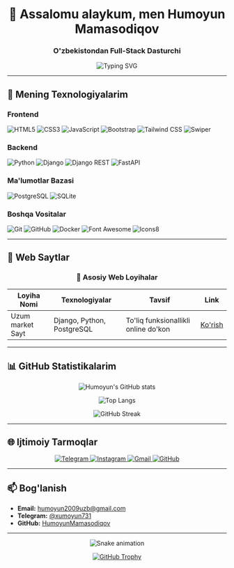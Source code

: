 <h1 align="center">👋 Assalomu alaykum, men Humoyun Mamasodiqov</h1>

<h3 align="center">O'zbekistondan Full-Stack Dasturchi</h3>

<p align="center">
  <img src="https://readme-typing-svg.demolab.com?font=Fira+Code&weight=600&size=22&duration=4000&pause=1000&color=22F74A&center=true&vCenter=true&width=500&lines=Web+Saytlar+Yaratish;Telegram+Botlar+Yaratish;Backend+va+Frontend+Rivojlantirish" alt="Typing SVG" />
</p>

---

## 🚀 Mening Texnologiyalarim

### Frontend
![HTML5](https://img.shields.io/badge/HTML5-E34F26?style=for-the-badge&logo=html5&logoColor=white)
![CSS3](https://img.shields.io/badge/CSS3-1572B6?style=for-the-badge&logo=css3&logoColor=white)
![JavaScript](https://img.shields.io/badge/JavaScript-F7DF1E?style=for-the-badge&logo=javascript&logoColor=black)
![Bootstrap](https://img.shields.io/badge/Bootstrap-7952B3?style=for-the-badge&logo=bootstrap&logoColor=white)
![Tailwind CSS](https://img.shields.io/badge/Tailwind_CSS-38B2AC?style=for-the-badge&logo=tailwind-css&logoColor=white)
![Swiper](https://img.shields.io/badge/Swiper-6332F6?style=for-the-badge&logo=swiper&logoColor=white)

### Backend
![Python](https://img.shields.io/badge/Python-3776AB?style=for-the-badge&logo=python&logoColor=white)
![Django](https://img.shields.io/badge/Django-092E20?style=for-the-badge&logo=django&logoColor=white)
![Django REST](https://img.shields.io/badge/Django_REST-ff1709?style=for-the-badge&logo=django&logoColor=white)
![FastAPI](https://img.shields.io/badge/FastAPI-005571?style=for-the-badge&logo=fastapi)

### Ma'lumotlar Bazasi
![PostgreSQL](https://img.shields.io/badge/PostgreSQL-336791?style=for-the-badge&logo=postgresql&logoColor=white)
![SQLite](https://img.shields.io/badge/SQLite-003B57?style=for-the-badge&logo=sqlite&logoColor=white)

### Boshqa Vositalar
![Git](https://img.shields.io/badge/Git-F05032?style=for-the-badge&logo=git&logoColor=white)
![GitHub](https://img.shields.io/badge/GitHub-181717?style=for-the-badge&logo=github&logoColor=white)
![Docker](https://img.shields.io/badge/Docker-2496ED?style=for-the-badge&logo=docker&logoColor=white)
![Font Awesome](https://img.shields.io/badge/Font_Awesome-528DD7?style=for-the-badge&logo=font-awesome&logoColor=white)
![Icons8](https://img.shields.io/badge/Icons8-1FB2FF?style=for-the-badge&logo=icons8&logoColor=white)

---

## 🌟 Web Saytlar

<!-- Web saytlar loyihalari -->
<div align="center">
  
### 🎯 Asosiy Web Loyihalar

| Loyiha Nomi | Texnologiyalar | Tavsif | Link |
|-------------|---------------|--------|------|
| Uzum market Sayt | Django, Python, PostgreSQL | To'liq funksionallikli online do'kon | [Ko'rish](https://github.com/HumoyunMamasodiqov/uzum-market) |

</div>

---

## 📊 GitHub Statistikalarim

<!-- GitHub stats -->
<div align="center">
  
![Humoyun's GitHub stats](https://github-readme-stats.vercel.app/api?username=HumoyunMamasodiqov&show_icons=true&theme=dark&locale=uz)

![Top Langs](https://github-readme-stats.vercel.app/api/top-langs/?username=HumoyunMamasodiqov&layout=compact&theme=dark&langs_count=8)

![GitHub Streak](https://streak-stats.demolab.com/?user=HumoyunMamasodiqov&theme=dark)

</div>

---

## 🌐 Ijtimoiy Tarmoqlar

<!-- Ijtimoiy tarmoqlar -->
<p align="center">
  <a href="https://t.me/xumoyun731">
    <img src="https://img.shields.io/badge/Telegram-2CA5E0?style=for-the-badge&logo=telegram&logoColor=white" alt="Telegram" />
  </a>
  <a href="https://instagram.com/humoyun.731">
    <img src="https://img.shields.io/badge/Instagram-E4405F?style=for-the-badge&logo=instagram&logoColor=white" alt="Instagram" />
  </a>
  <a href="mailto:humoyun2009uzb@gmail.com">
    <img src="https://img.shields.io/badge/Gmail-D14836?style=for-the-badge&logo=gmail&logoColor=white" alt="Gmail" />
  </a>
  <a href="https://github.com/HumoyunMamasodiqov">
    <img src="https://img.shields.io/badge/GitHub-181717?style=for-the-badge&logo=github&logoColor=white" alt="GitHub" />
  </a>
</p>

---

## 📫 Bog'lanish

- **Email:** [humoyun2009uzb@gmail.com](mailto:humoyun2009uzb@gmail.com)
- **Telegram:** [@xumoyun731](https://t.me/xumoyun731)
- **GitHub:** [HumoyunMamasodiqov](https://github.com/HumoyunMamasodiqov)

---

<!-- Snake animation -->
<div align="center">
  <img src="https://raw.githubusercontent.com/HumoyunMamasodiqov/HumoyunMamasodiqov/output/github-contribution-grid-snake.svg" alt="Snake animation" />
</div>
<!-- GitHub trophy -->
<p align="center"> 
  <a href="https://github.com/ryo-ma/github-profile-trophy">
    <img src="https://github-profile-trophy.vercel.app/?username=HumoyunMamasodiqov&theme=onedark&row=2&column=4" alt="GitHub Trophy" />
  </a>
</p>

